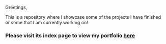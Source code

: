 Greetings,

This is a repository where I showcase some of the projects I have finished or some that I am currently working on!
### Please visit its index page to view my portfolio [here](https://faisaltf.github.io/)
